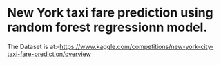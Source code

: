 # New York taxi fare prediction using random forest regressionn model.

The Dataset is at:-https://www.kaggle.com/competitions/new-york-city-taxi-fare-prediction/overview
